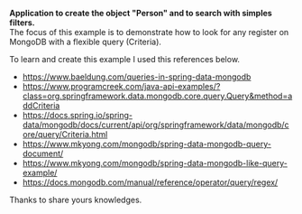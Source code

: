 **Application to create the object "Person" and to search with simples filters.**
<br> The focus of this example is to demonstrate how to look for any register on MongoDB with a flexible query (Criteria).

To learn and create this example I used this references below.

- https://www.baeldung.com/queries-in-spring-data-mongodb
- https://www.programcreek.com/java-api-examples/?class=org.springframework.data.mongodb.core.query.Query&method=addCriteria
- https://docs.spring.io/spring-data/mongodb/docs/current/api/org/springframework/data/mongodb/core/query/Criteria.html
- https://www.mkyong.com/mongodb/spring-data-mongodb-query-document/
- https://www.mkyong.com/mongodb/spring-data-mongodb-like-query-example/
- https://docs.mongodb.com/manual/reference/operator/query/regex/

Thanks to share yours knowledges.
